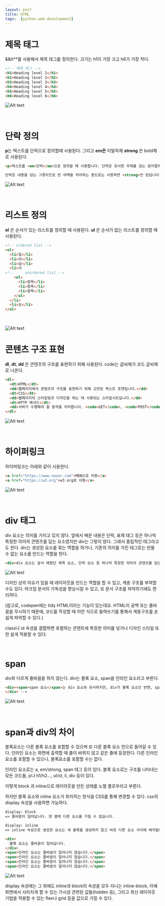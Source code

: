 ```yaml
---
layout: post
title: HTML
tags:  [python-web-development]
---
```


# 제목 태그

&&h**를 사용해서 제목 태그를 정의한다. 크기는 h1이 가장 크고 h6가 가장 작다.
~~~HTML
<!-- 제목 태그 -->
<h1>Heading level 1</h1>
<h2>Heading level 2</h2>
<h3>Heading level 3</h3>
<h4>Heading level 4</h4>
<h5>Heading level 5</h5>
<h6>Heading level 6</h6>
~~~

![Alt text](/public/post/2020_02_12_HTML/pic1.PNG)

&nbsp;
&nbsp;

# 단락 정의
**p**는 텍스트를 단락으로 정의할때 사용된다. 그리고 **em은** 이탈릭체 **strong** 은 bold체로 사용된다.


~~~HTML
<p>텍스트를 <em>단락</em>으로 정의할 때 사용합니다. 단락은 유사한 주제를 갖는 문자열의 묶음입니다.

단락은 내용을 담는 그릇이므로 빈 여백을 처리하는 용도로는 사용하면 <strong>안 된답니다!</strong></p>
~~~~

![Alt text](/public/post/2020_02_12_HTML/pic2.PNG)

&nbsp;
&nbsp;

# 리스트 정의
**ol** 은 순서가 있는 리스트를 정의할 때 사용된다. **ul** 은 순서가 없는 리스트를 정의할 때 사용된다.

~~~HTML
<!-- ordered list -->
<ol>
  <li>일</li>
  <li>이</li>
  <li>삼</li>
  <li>사
<!--     unordered list -->
    <ul>
      <li>항목</li>
      <li>항목</li>
      <li>항목</li>
    </ul>
  </li>
  <li>오</li>
</ol>
~~~

&nbsp;
&nbsp;

![Alt text](/public/post/2020_02_12_HTML/pic3.PNG)

# 콘텐츠 구조 표현
**dl**, **dt**, **dd** 은 콘텐츠의 구조를 표현하기 위해 사용된다. code는 글씨체가 코드 글씨체로 나온다.

~~~HTML
<dl>
  <dt>HTML</dt>
  <dd>웹페이지에서 콘텐츠의 구조를 표현하기 위해 고안된 텍스트 포맷입니다.</dd>
  <dt>CSS</dt>
  <dd>웹페이지의 스타일링과 디자인을 하는 데 사용되는 스타일시트입니다.</dd>
  <dt>HTTP 메서드</dt>
  <dd>서버가 수행해야 할 동작을 의미합니다. <code>GET</code>, <code>POST</code>, <code>DELETE</code> 등이 있습니다.</dd>
</dl>
~~~

![Alt text](/public/post/2020_02_12_HTML/pic4.PNG)

&nbsp;
&nbsp;

# 하이퍼링크

하이퍼링크는 아래와 같이 사용한다.

~~~HTML
<a href="https://www.naver.com">MDN으로 이동</a>
<a href="https://w3.org">w3.org로 이동</a>
~~~

![Alt text](/public/post/2020_02_12_HTML/pic5.PNG)

&nbsp;
&nbsp;

# div 태그
div 요소는 의미를 가지고 있지 않다. 앞에서 배운 내용은 단락, 표제 태그 등은 하나씩 특정한 의미의 콘텐츠를 담는 요소였지만 div는 그렇지 않다. 그래서 중립적인 태그라고도 한다. div는 생성된 요소를 묶는 역할을 하거나, 기존의 의미를 가진 태그로는 만들 수 없는 요소를 만드는 역할을 한다.

~~~html
<div>div 요소는 앞서 배웠던 제목 요소, 단락 요소 등 하나씩 특정한 의미의 콘텐츠를 담는 요소와는 다르게 의미를 가지고 있지 않습니다. 여러 요소를 디자인 상의 이슈 등으로 묶어야 할 때, 구분이 필요하나 다른 적절한 태그가 없을 때 등 사용이 됩니다.</div>
~~~

![Alt text](/public/post/2020_02_12_HTML/pic6.PNG)

디자인 상의 이슈가 있을 때 레이아웃을 만드는 역할을 할 수 있고, 계층 구조를 부여할 수도 있다. 마크업 문서의 가독성을 향상시킬 수 있고, 또 문서 구조를 파악하기에도 편리하다.

(참고로, codepen에는 tidy HTML이라는 기능이 있는데요. HTML이 공백 또는 줄바꿈을 무시하기 때문에, 코드를 작성할 때 이런 식으로 들여쓰기를 통해서 계층구조를 손쉽게 파악할 수 있다.)

class나 id 속성을 결합하면 포함하는 콘텐트에 특정한 의미를 넣거나 디자인 스타일 또한 쉽게 적용할 수 있다.

&nbsp;
&nbsp;
&nbsp;

# span
div와 다르게 줄바꿈을 하지 않는다. div는 블록 요소, span을 인라인 요소라고 부른다.

~~~html
<div><span>span 요소</span>는 div 요소와 유사하지만, div가 블록 요소인 반면, span은 인라인 요소라는 점에서 차이가 있습니다.
</div> -->
~~~

![Alt text](/public/post/2020_02_12_HTML/pic7.PNG)

&nbsp;
&nbsp;
&nbsp;

# span과 div의 차이

블록요소는 다른 블록 요소를 포함할 수 있으며 또 다른 블록 요소 안으로 들어갈 수 있다. 인라인 요소는 화면에 출력할 때 줄이 바뀌지 않고 같은 줄에 등장한다. 다른 인라인 요소를 포함할 수 있으나, 블록요소를 포함할 수는 없다.

인라인 요소로는 a, em/strong, span 태그 등이 있다. 블록 요소로는 구조를 나타내는 모든 코드들, p나 h1/h2..., ul/ol, li, div 등이 있다.

이렇게 block 과 inline으로 레이아웃을 만든 상태를 노멀 플로우라고 부른다.

하지만 블록 요소와 inline 요소가 위치하는 방식을 CSS를 통해 변경할 수 있다. css의 display 속성을 사용하면 가능하다.

~~~html
display: block
=> 줄바꿈이 일어납니다. 양 옆에 다른 요소를 가질 수 없습니다.
~~~

~~~html
display: inline
=> inline 속성으로 생성한 요소는 새 블록을 생성하지 않고 바로 다른 요소 사이에 배치됩니다.
~~~

~~~html
<div>
  블록 요소는 줄바꿈이 일어납니다.
</div>
<span>인라인 요소는 줄바꿈이 일어나지 않습니다.</span>
<span>인라인 요소는 줄바꿈이 일어나지 않습니다.</span>
<span>인라인 요소는 줄바꿈이 일어나지 않습니다.</span>
<span>인라인 요소는 줄바꿈이 일어나지 않습니다.</span>
~~~

![Alt text](/public/post/2020_02_12_HTML/pic8.PNG)

display 속성에는 그 외에도 inline과 block의 속성을 모두 지니는 inline-block, 아예 화면에서 사라지게 할 수 있는 가시성 관련된 값들(hidden 등), 그리고 최신 레이아웃 기법을 적용할 수 있는 flex나 grid 등을 값으로 가질 수 있다.
